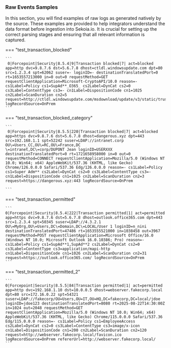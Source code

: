 
### Raw Events Samples

In this section, you will find examples of raw logs as generated natively by the source. These examples are provided to help integrators understand the data format before ingestion into Sekoia.io. It is crucial for setting up the correct parsing stages and ensuring that all relevant information is captured.


=== "test_transaction_blocked"

    ```
	 0|Forcepoint|Security|8.5.4|9|Transaction blocked|7| act=blocked app=http dvc=9.8.7.6 dst=5.6.7.8 dhost=ctldl.windowsupdate.com dpt=80 src=1.2.3.4 spt=62062 suser=- loginID=- destinationTranslatedPort=0 rt=1653557213000 in=0 out=0 requestMethod=GET requestClientApplication=Microsoft-CryptoAPI/10.0 reason=- cs1Label=Policy cs1=SupAd**_O365_ cs2Label=DynCat cs2=0 cs3Label=ContentType cs3=- cn1Label=DispositionCode cn1=1025 cn2Label=ScanDuration cn2=5 request=http://ctldl.windowsupdate.com/msdownload/update/v3/static/trustedr/en/disallowedcertstl.cab logRecordSource=OnPrem
    ```



=== "test_transaction_blocked_category"

    ```
	 0|Forcepoint|Security|8.5.5|220|Transaction blocked|7| act=blocked app=https dvc=9.8.7.6 dst=5.6.7.8 dhost=dangerous.xyz dpt=443 src=192.168.1.1 spt=52242 suser=LDAP://intranet.corp OU\=Users_CC,OU\=RC,OU\=France,DC
    \=intranet,DC\=corp/DUPONT Jean loginID=USERXXX destinationTranslatedPort=0 rt=1721658958000 in=0 out=0 requestMethod=CONNECT requestClientApplication=Mozilla/5.0 (Windows NT 10.0; Win64; x64) AppleWebKit/537.36 (KHTML, like Gecko) Chrome/126.0.0.0 Safari/537.36 Edg/126.0.0.0 reason=- cs1Label=Policy cs1=Super Adm** cs2Label=DynCat cs2=0 cs3Label=ContentType cs3=- cn1Label=DispositionCode cn1=1025 cn2Label=ScanDuration cn2=3 request=https://dangerous.xyz:443 logRecordSource=OnPrem

    ```



=== "test_transaction_permitted"

    ```
	0|Forcepoint|Security|8.5.4|222|Transaction permitted|1| act=permitted app=https dvc=9.8.7.6 dst=5.6.7.8 dhost=outlook.office365.com dpt=443 src=1.2.3.4 spt=50345 suser=LDAP://4.3.2.1 OU\=MyOrg,OU\=Users,DC\=Domain,DC\=LOCAL/User 1 loginID=n_nini destinationTranslatedPort=47486 rt=1653555521000 in=1038458 out=3967 requestMethod=POST requestClientApplication=Microsoft Office/16.0 (Windows NT 10.0; Microsoft Outlook 16.0.10386; Pro) reason=- cs1Label=Policy cs1=SupAd**1,SupAd**2 cs2Label=DynCat cs2=0 cs3Label=ContentType cs3=application/mapi-http cn1Label=DispositionCode cn1=1026 cn2Label=ScanDuration cn2=31 request=https://outlook.office365.com/ logRecordSource=OnPrem
    ```



=== "test_transaction_permitted_2"

    ```
	0|Forcepoint|Security|8.5.5|84|Transaction permitted|1| act=permitted app=http dvc=192.168.1.10 dst=10.0.0.5 dhost=webserver.fakecorp.local dpt=80 src=172.16.0.22 spt=54321 suser=LDAP://fakecorp/OU=Users,OU=IT,OU=HQ,DC=fakecorp,DC=local/jdoe loginID=jdoe123 destinationTranslatedPort=8080 rt=2025-08-22T14:30:00Z in=1024 out=2048 requestMethod=GET requestClientApplication=Mozilla/5.0 (Windows NT 10.0; Win64; x64) AppleWebKit/537.36 (KHTML, like Gecko) Chrome/115.0.0.0 Safari/537.36 Edg/115.0.0.0 reason=- cs1Label=Policy cs1=EmployeeAccess cs2Label=DynCat cs2=0 cs3Label=ContentType cs3=image/x-icon cn1Label=DispositionCode cn1=200 cn2Label=ScanDuration cn2=120 request=http://webserver.fakecorp.local/favicon.ico logRecordSource=OnPrem refererUrl=http://webserver.fakecorp.local/
    ```



